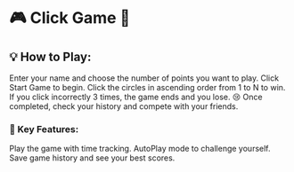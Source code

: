 # 🎮 Click Game 🎉

## 💡 How to Play:
Enter your name and choose the number of points you want to play.
Click Start Game to begin.
Click the circles in ascending order from 1 to N to win.
If you click incorrectly 3 times, the game ends and you lose. 😢
Once completed, check your history and compete with your friends.

### 🎯 Key Features:
Play the game with time tracking.
AutoPlay mode to challenge yourself.
Save game history and see your best scores.
